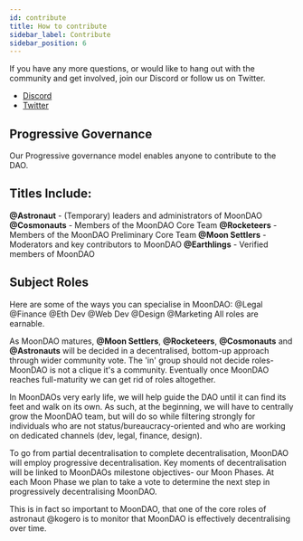 ```yaml
---
id: contribute
title: How to contribute
sidebar_label: Contribute
sidebar_position: 6
---
```


If you have any more questions, or would like to hang out with the community and get involved, join our Discord or follow us on Twitter.


- [Discord](https://discord.gg/RpDEtQHcPw)
- [Twitter](https://twitter.com/OfficialMoonDAO)

## Progressive Governance

Our Progressive governance model enables anyone to contribute to the DAO. 

## Titles Include: 

**@Astronaut** - (Temporary) leaders and administrators of MoonDAO
**@Cosmonauts** - Members of the MoonDAO Core Team
**@Rocketeers** - Members of the MoonDAO Preliminary Core Team
**@Moon Settlers** - Moderators and key contributors to MoonDAO
**@Earthlings** - Verified members of MoonDAO

## Subject Roles
Here are some of the ways you can specialise in MoonDAO:
@Legal @Finance @Eth Dev @Web Dev @Design @Marketing
All roles are earnable.

As MoonDAO matures, **@Moon Settlers**, **@Rocketeers**, **@Cosmonauts** and **@Astronauts** will be decided in a decentralised, bottom-up approach through wider community vote. The 'in' group should not decide roles- MoonDAO is not a clique it's a community. Eventually once MoonDAO reaches full-maturity we can get rid of roles altogether.

In MoonDAOs very early life, we will help guide the DAO until it can find its feet and walk on its own. As such, at the beginning, we will have to centrally grow the MoonDAO team, but will do so while filtering strongly for individuals who are not status/bureaucracy-oriented and who are working on dedicated channels (dev, legal, finance, design).

To go from partial decentralisation to complete decentralisation, MoonDAO will employ progressive decentralisation. Key moments of decentralisation will be linked to MoonDAOs milestone objectives- our Moon Phases. At each Moon Phase we plan to take a vote to determine the next step in progressively decentralising MoonDAO.

This is in fact so important to MoonDAO, that one of the core roles of astronaut @kogero is to monitor that MoonDAO is effectively decentralising over time.
